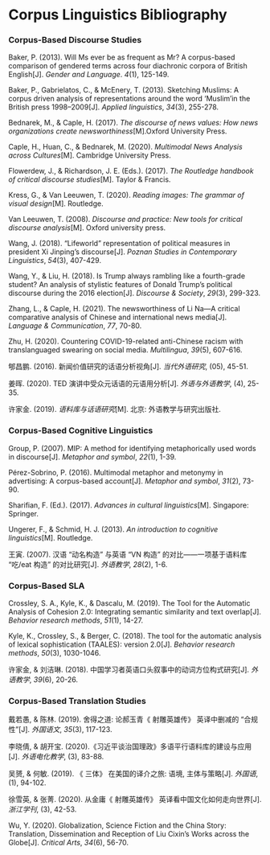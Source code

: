 # Corpus Linguistics Bibliography

### Corpus-Based Discourse Studies

Baker, P. (2013). Will Ms ever be as frequent as Mr? A corpus-based comparison of gendered terms across four diachronic corpora of British English[J]. *Gender and Language*. *4*(1), 125-149.

Baker, P., Gabrielatos, C., & McEnery, T. (2013). Sketching Muslims: A corpus driven analysis of representations around the word ‘Muslim’in the British press 1998–2009[J]. *Applied linguistics*, *34*(3), 255-278.

Bednarek, M., & Caple, H. (2017). *The discourse of news values: How news organizations create newsworthiness*[M].Oxford University Press.

Caple, H., Huan, C., & Bednarek, M. (2020). *Multimodal News Analysis across Cultures*[M]. Cambridge University Press.

Flowerdew, J., & Richardson, J. E. (Eds.). (2017). *The Routledge handbook of critical discourse studies*[M]. Taylor & Francis.

Kress, G., & Van Leeuwen, T. (2020). *Reading images: The grammar of visual design*[M]. Routledge.

Van Leeuwen, T. (2008). *Discourse and practice: New tools for critical discourse analysis*[M]. Oxford university press.

Wang, J. (2018). “Lifeworld” representation of political measures in president Xi Jinping’s discourse[J]. *Poznan Studies in Contemporary Linguistics*, *54*(3), 407-429.

Wang, Y., & Liu, H. (2018). Is Trump always rambling like a fourth-grade student? An analysis of stylistic features of Donald Trump’s political discourse during the 2016 election[J]. *Discourse & Society*, *29*(3), 299-323.

Zhang, L., & Caple, H. (2021). The newsworthiness of Li Na—A critical comparative analysis of Chinese and international news media[J]. *Language & Communication*, *77*, 70-80.

Zhu, H. (2020). Countering COVID-19-related anti-Chinese racism with translanguaged swearing on social media. *Multilingua*, *39*(5), 607-616.

郇昌鹏. (2016). 新闻价值研究的话语分析视角[J]. *当代外语研究*, (05), 45-51.

姜晖. (2020). TED 演讲中受众元话语的元语用分析[J]. *外语与外语教学*, (4), 25-35.

许家金. (2019). *语料库与话语研究*[M]. 北京: 外语教学与研究出版社.

### Corpus-Based Cognitive Linguistics

Group, P. (2007). MIP: A method for identifying metaphorically used words in discourse[J]. *Metaphor and symbol*, *22*(1), 1-39.

Pérez-Sobrino, P. (2016). Multimodal metaphor and metonymy in advertising: A corpus-based account[J]. *Metaphor and symbol*, *31*(2), 73-90.

Sharifian, F. (Ed.). (2017). *Advances in cultural linguistics*[M]. Singapore: Springer.

Ungerer, F., & Schmid, H. J. (2013). *An introduction to cognitive linguistics*[M]. Routledge.

王寅. (2007). 汉语 “动名构造” 与英语 “VN 构造” 的对比——一项基于语料库 “吃/eat 构造” 的对比研究[J]. *外语教学*, *28*(2), 1-6.

### Corpus-Based SLA

Crossley, S. A., Kyle, K., & Dascalu, M. (2019). The Tool for the Automatic Analysis of Cohesion 2.0: Integrating semantic similarity and text overlap[J]. *Behavior research methods*, *51*(1), 14-27.

Kyle, K., Crossley, S., & Berger, C. (2018). The tool for the automatic analysis of lexical sophistication (TAALES): version 2.0[J]. *Behavior research methods*, *50*(3), 1030-1046.

许家金, & 刘洁琳. (2018). 中国学习者英语口头叙事中的动词方位构式研究[J]. *外语教学*, *39*(6), 20-26.

### Corpus-Based Translation Studies

戴若愚, & 陈林. (2019). 舍得之道: 论郝玉青《 射雕英雄传》 英译中删减的 “合规性”[J]. *外国语文*, *35*(3), 117-123.

李晓倩, & 胡开宝. (2020).《习近平谈治国理政》多语平行语料库的建设与应用[J]. *外语电化教学*, (3), 83-88.

吴赟, & 何敏. (2019). 《 三体》 在美国的译介之旅: 语境, 主体与策略[J]. *外国语*, (1), 94-102.

徐雪英, & 张菁. (2020). 从金庸《 射雕英雄传》 英译看中国文化如何走向世界[J]. *浙江学刊*, (3), 42-53.

Wu, Y. (2020). Globalization, Science Fiction and the China Story: Translation, Dissemination and Reception of Liu Cixin’s Works across the Globe[J]. *Critical Arts*, *34*(6), 56-70.

## 

